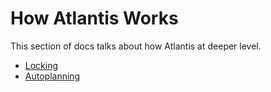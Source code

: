 # How Atlantis Works
This section of docs talks about how Atlantis at deeper level.

* [Locking](locking.html)
* [Autoplanning](autoplanning.html)
